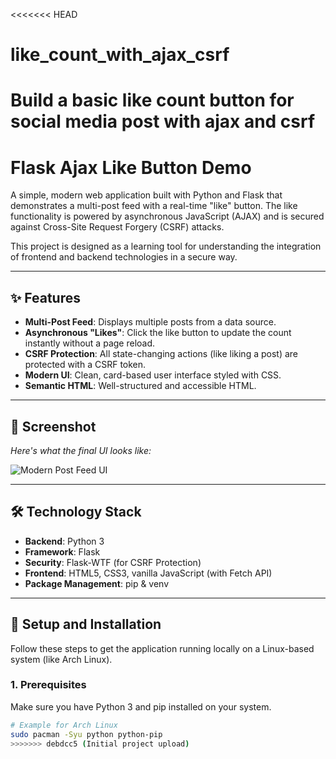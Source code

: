 <<<<<<< HEAD
# like_count_with_ajax_csrf
Build a basic like count button for social media post with ajax and csrf
=======
# Flask Ajax Like Button Demo

A simple, modern web application built with Python and Flask that demonstrates a multi-post feed with a real-time "like" button. The like functionality is powered by asynchronous JavaScript (AJAX) and is secured against Cross-Site Request Forgery (CSRF) attacks.

This project is designed as a learning tool for understanding the integration of frontend and backend technologies in a secure way.

---

## ✨ Features

* **Multi-Post Feed**: Displays multiple posts from a data source.
* **Asynchronous "Likes"**: Click the like button to update the count instantly without a page reload.
* **CSRF Protection**: All state-changing actions (like liking a post) are protected with a CSRF token.
* **Modern UI**: Clean, card-based user interface styled with CSS.
* **Semantic HTML**: Well-structured and accessible HTML.

---

## 📸 Screenshot

_Here's what the final UI looks like:_

![Modern Post Feed UI](https://drive.google.com/file/d/1SzF-TRF1-JmzmuA_xreM1dLdzUvVgO4U/view?usp=drive_link)

---

## 🛠️ Technology Stack

* **Backend**: Python 3
* **Framework**: Flask
* **Security**: Flask-WTF (for CSRF Protection)
* **Frontend**: HTML5, CSS3, vanilla JavaScript (with Fetch API)
* **Package Management**: pip & venv

---

## 🚀 Setup and Installation

Follow these steps to get the application running locally on a Linux-based system (like Arch Linux).

### 1. Prerequisites

Make sure you have Python 3 and pip installed on your system.
```bash
# Example for Arch Linux
sudo pacman -Syu python python-pip
>>>>>>> debdcc5 (Initial project upload)
